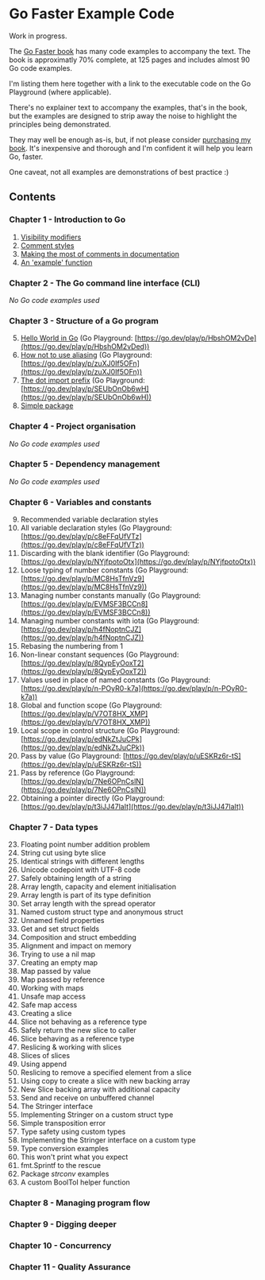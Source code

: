 # Go Faster Example Code

Work in progress.

The [Go Faster book](https://leanpub.com/gofaster) has many code examples to accompany the text.
The book is approximatly 70% complete, at 125 pages and includes almost 90 Go code examples.

I'm listing them here together with a link to the executable code on the Go Playground (where applicable).

There's no explainer text to accompany the examples, that's in the book, but the examples are designed to 
strip away the noise to highlight the principles being demonstrated.

They may well be enough as-is, but, if not please consider [purchasing my book](https://leanpub.com/gofaster). It's inexpensive and
thorough and I'm confident it will help you learn Go, faster.

One caveat, not all examples are demonstrations of best practice :)

## Contents

### Chapter 1 - Introduction to Go

1. [Visibility modifiers](chapter_1/1_visibilty_modifiers/exporting.go)
2. [Comment styles](chapter_1/2_comment_styles/main.go)
3. [Making the most of comments in documentation](chapter_1/3_making_the_most_of_comments_in_documentation/user.go)
4. [An 'example' function](chapter_1/4_an_example_function/stringutil_test.go)

### Chapter 2 - The Go command line interface (CLI)

*No Go code examples used*

### Chapter 3 - Structure of a Go program

5. [Hello World in Go](chapter_3/5_hello_world_in_go/main.go) (Go Playground: [https://go.dev/play/p/HbshOM2vDe](https://go.dev/play/p/HbshOM2vDed))
6. [How not to use aliasing](chapter_3/6_how_not_to_use_aliasing/main.go) (Go Playground: [https://go.dev/play/p/zuXJ0If5OFn](https://go.dev/play/p/zuXJ0If5OFn))
7. [The dot import prefix](chapter_3/7_the_dot_import_prefix/main.go) (Go Playground: [https://go.dev/play/p/SEUbOnOb6wH](https://go.dev/play/p/SEUbOnOb6wH))
8. [Simple package](chapter_3/8_simple_package/sideeffect.go)

### Chapter 4 - Project organisation

*No Go code examples used*

### Chapter 5 - Dependency management

*No Go code examples used*

### Chapter 6 - Variables and constants

9. Recommended variable declaration styles
10. All variable declaration styles (Go Playground: [https://go.dev/play/p/c8eFFqUfVTz](https://go.dev/play/p/c8eFFqUfVTz))
11. Discarding with the blank identifier (Go Playground: [https://go.dev/play/p/NYjfpotoOtx](https://go.dev/play/p/NYjfpotoOtx))
12. Loose typing of number constants (Go Playground: [https://go.dev/play/p/MC8HsTfnVz9](https://go.dev/play/p/MC8HsTfnVz9))
13. Managing number constants manually (Go Playground: [https://go.dev/play/p/EVMSF3BCCn8](https://go.dev/play/p/EVMSF3BCCn8))
14. Managing number constants with iota (Go Playground: [https://go.dev/play/p/h4fNoptnCJZ](https://go.dev/play/p/h4fNoptnCJZ))
15. Rebasing the numbering from 1
16. Non-linear constant sequences (Go Playground: [https://go.dev/play/p/8QypEyOoxT2](https://go.dev/play/p/8QypEyOoxT2))
17. Values used in place of named constants (Go Playground: [https://go.dev/play/p/n-POyR0-k7a](https://go.dev/play/p/n-POyR0-k7a))
18. Global and function scope (Go Playground: [https://go.dev/play/p/V7OT8HX_XMP](https://go.dev/play/p/V7OT8HX_XMP))
19. Local scope in control structure (Go Playground: [https://go.dev/play/p/edNkZtJuCPk](https://go.dev/play/p/edNkZtJuCPk))
20. Pass by value (Go Playground: [https://go.dev/play/p/uESKRz6r-tS](https://go.dev/play/p/uESKRz6r-tS))
21. Pass by reference (Go Playground: [https://go.dev/play/p/7Ne6OPnCslN](https://go.dev/play/p/7Ne6OPnCslN))
22. Obtaining a pointer directly (Go Playground: [https://go.dev/play/p/t3iJJ47laIt](https://go.dev/play/p/t3iJJ47laIt))

### Chapter 7 - Data types

23. Floating point number addition problem
24. String cut using byte slice
25. Identical strings with different lengths
26. Unicode codepoint with UTF-8 code
27. Safely obtaining length of a string
28. Array length, capacity and element initialisation
29. Array length is part of its type definition
30. Set array length with the spread operator
31. Named custom struct type and anonymous struct
32. Unnamed field properties
33. Get and set struct fields
34. Composition and struct embedding
35. Alignment and impact on memory
36. Trying to use a nil map
37. Creating an empty map
38. Map passed by value
39. Map passed by reference
40. Working with maps
41. Unsafe map access
42. Safe map access
43. Creating a slice
44. Slice not behaving as a reference type
45. Safely return the new slice to caller
46. Slice behaving as a reference type
47. Reslicing & working with slices
48. Slices of slices
49. Using append
50. Reslicing to remove a specified element from a slice
51. Using copy to create a slice with new backing array
52. New Slice backing array with additional capacity
53. Send and receive on unbuffered channel
54. The Stringer interface
55. Implementing Stringer on a custom struct type
56. Simple transposition error
57. Type safety using custom types
58. Implementing the Stringer interface on a custom type
59. Type conversion examples
60. This won't print what you expect
61. fmt.Sprintf to the rescue
62. Package *strconv* examples
63. A custom BoolToI helper function

### Chapter 8 - Managing program flow

### Chapter 9 - Digging deeper

### Chapter 10 - Concurrency

### Chapter 11 - Quality Assurance



